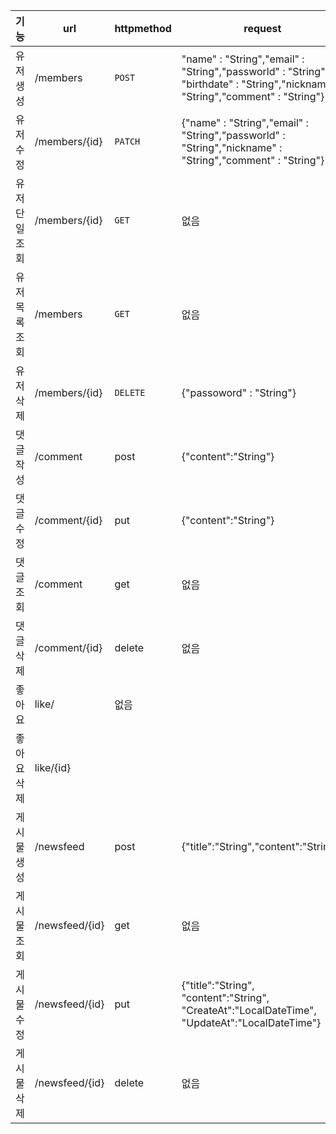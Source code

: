 | 기능         | url                                        | httpmethod | request                                                     | response                                                                                        | HttpStatus |
|--------------|--------------------------------------------|------------|-------------------------------------------------------------|-------------------------------------------------------------------------------------------------|------------|
|유저생성|/members|`POST`|"name" : "String","email" : "String","passworld" : "String", "birthdate" : "String","nickname" : "String","comment" : "String"}|"id" : "Number",name" : "String","email" : "String","birthdate" : "String","nickname" : "String","comment" : "String","createdDate" : "DateTime"}| 201 |
|유저수정 |  /members/{id} |  `PATCH` | {"name" : "String","email" : "String","passworld" : "String","nickname" : "String","comment" : "String"}| {"name" : "String","email" : "String","nickname" : "String","comment" : "String"updatedDate" : "DateTime"} |200|
| 유저 단일 조회 |   /members/{id}   | `GET` | 없음 | {"nickname" : "String","comment" : "String"} | 200|
| 유저 목록 조회 |  /members      | `GET`      |없음| {"nickname" : "String","comment" : "String"}  | 200 |
| 유저 삭제    |    /members/{id}   | `DELETE` | {"passoword" : "String"} | 200 |
| 댓글 작성 | /comment | post | {"content":"String"} | {"id":"Long", "content":"String", "createAt":"LocalDateTime","updateAt":"LocalDateTime"} | 201 |
| 댓글 수정 | /comment/{id} | put | {"content":"String"} | {"id":"Long", "content":"String", "createAt":"LocalDateTime","updateAt":"LocalDateTime"} | 200 |
| 댓글 조회 | /comment | get | 없음 |  {"id":"Long", "content":"String", "createAt":"LocalDateTime","updateAt":"LocalDateTime"} .... | 200 |
| 댓글 삭제 | /comment/{id} | delete | 없음 | 없음 | 200
| 좋아요 | like/ | 없음 | |||
| 좋아요 삭제 | like/{id} ||||
|게시물 생성| /newsfeed | post | {"title":"String","content":"String"} | {"id":"Long", "title":"String", "content":"String", "CreateAt":"LocalDateTime", "UpdateAt":"LocalDateTime"} | 201 |
| 게시물 조회 |  /newsfeed/{id} | get | 없음 | {"id":"Long", "title":"String", "content":"String", "CreateAt":"LocalDateTime", "UpdateAt":"LocalDateTime"} | 200 |
| 게시물 수정 | /newsfeed/{id} | put | {"title":"String", "content":"String", "CreateAt":"LocalDateTime", "UpdateAt":"LocalDateTime"} | 200 |
| 게시물 삭제 | /newsfeed/{id} | delete | 없음 | 없음 | 200 |

